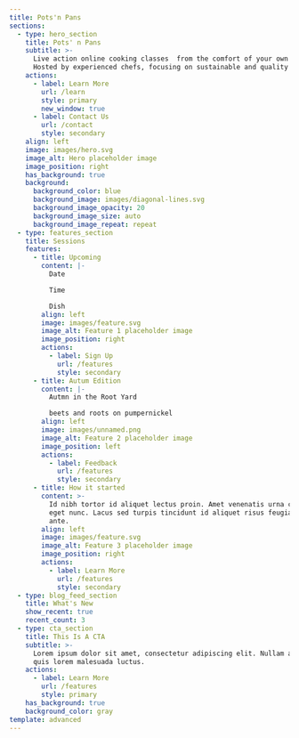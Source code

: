 ```yaml
---
title: Pots'n Pans
sections:
  - type: hero_section
    title: Pots' n Pans
    subtitle: >-
      Live action online cooking classes  from the comfort of your own kitchen  
      Hosted by experienced chefs, focusing on sustainable and quality dishes
    actions:
      - label: Learn More
        url: /learn
        style: primary
        new_window: true
      - label: Contact Us
        url: /contact
        style: secondary
    align: left
    image: images/hero.svg
    image_alt: Hero placeholder image
    image_position: right
    has_background: true
    background:
      background_color: blue
      background_image: images/diagonal-lines.svg
      background_image_opacity: 20
      background_image_size: auto
      background_image_repeat: repeat
  - type: features_section
    title: Sessions
    features:
      - title: Upcoming
        content: |-
          Date

          Time

          Dish
        align: left
        image: images/feature.svg
        image_alt: Feature 1 placeholder image
        image_position: right
        actions:
          - label: Sign Up
            url: /features
            style: secondary
      - title: Autum Edition
        content: |-
          Autmn in the Root Yard

          beets and roots on pumpernickel
        align: left
        image: images/unnamed.png
        image_alt: Feature 2 placeholder image
        image_position: left
        actions:
          - label: Feedback
            url: /features
            style: secondary
      - title: How it started
        content: >-
          Id nibh tortor id aliquet lectus proin. Amet venenatis urna cursus
          eget nunc. Lacus sed turpis tincidunt id aliquet risus feugiat in
          ante.
        align: left
        image: images/feature.svg
        image_alt: Feature 3 placeholder image
        image_position: right
        actions:
          - label: Learn More
            url: /features
            style: secondary
  - type: blog_feed_section
    title: What's New
    show_recent: true
    recent_count: 3
  - type: cta_section
    title: This Is A CTA
    subtitle: >-
      Lorem ipsum dolor sit amet, consectetur adipiscing elit. Nullam a metus
      quis lorem malesuada luctus.
    actions:
      - label: Learn More
        url: /features
        style: primary
    has_background: true
    background_color: gray
template: advanced
---
```

